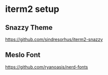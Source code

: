 # iterm2 setup

## Snazzy Theme

https://github.com/sindresorhus/iterm2-snazzy

## Meslo Font

https://github.com/ryanoasis/nerd-fonts
